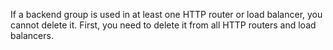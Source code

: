 If a backend group is used in at least one HTTP router or load balancer, you cannot delete it. First, you need to delete it from all HTTP routers and load balancers.